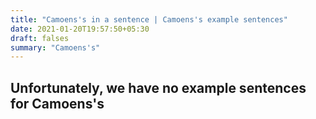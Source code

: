 ```yaml
---
title: "Camoens's in a sentence | Camoens's example sentences"
date: 2021-01-20T19:57:50+05:30
draft: falses
summary: "Camoens's"
---
```

## Unfortunately, we have no example sentences for Camoens's                 
